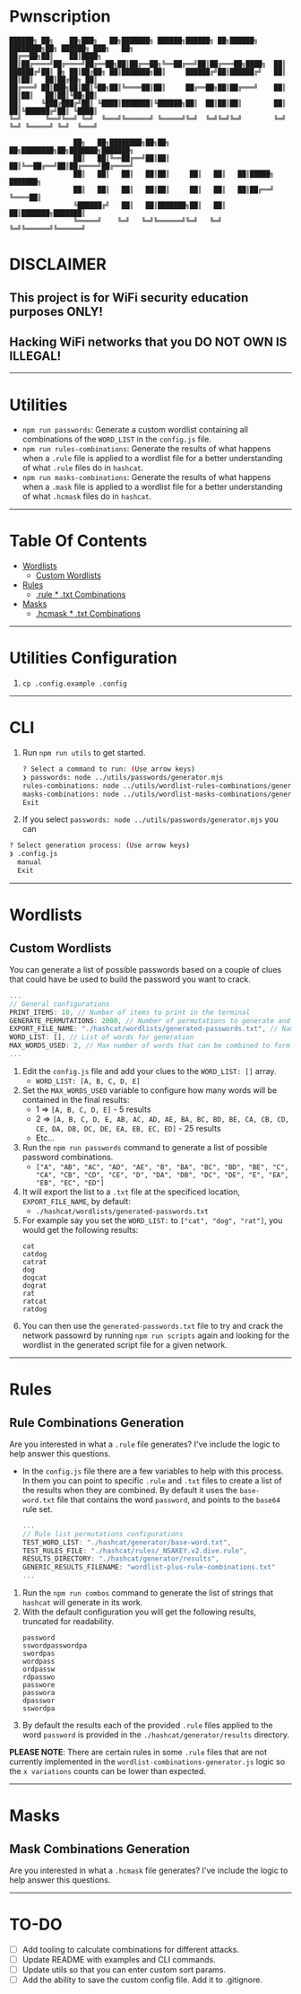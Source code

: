 # Pwnscription
```
██████╗ ██╗    ██╗███╗   ██╗███████╗ ██████╗██████╗ ██╗██████╗ ████████╗██╗ ██████╗ ███╗   ██╗
██╔══██╗██║    ██║████╗  ██║██╔════╝██╔════╝██╔══██╗██║██╔══██╗╚══██╔══╝██║██╔═══██╗████╗  ██║
██████╔╝██║ █╗ ██║██╔██╗ ██║███████╗██║     ██████╔╝██║██████╔╝   ██║   ██║██║   ██║██╔██╗ ██║
██╔═══╝ ██║███╗██║██║╚██╗██║╚════██║██║     ██╔══██╗██║██╔═══╝    ██║   ██║██║   ██║██║╚██╗██║
██║     ╚███╔███╔╝██║ ╚████║███████║╚██████╗██║  ██║██║██║        ██║   ██║╚██████╔╝██║ ╚████║
╚═╝      ╚══╝╚══╝ ╚═╝  ╚═══╝╚══════╝ ╚═════╝╚═╝  ╚═╝╚═╝╚═╝        ╚═╝   ╚═╝ ╚═════╝ ╚═╝  ╚═══╝

				██╗   ██╗████████╗██╗██╗     ██╗████████╗██╗███████╗███████╗
				██║   ██║╚══██╔══╝██║██║     ██║╚══██╔══╝██║██╔════╝██╔════╝
				██║   ██║   ██║   ██║██║     ██║   ██║   ██║█████╗  ███████╗
				██║   ██║   ██║   ██║██║     ██║   ██║   ██║██╔══╝  ╚════██║
				╚██████╔╝   ██║   ██║███████╗██║   ██║   ██║███████╗███████║
				╚═════╝    ╚═╝   ╚═╝╚══════╝╚═╝   ╚═╝   ╚═╝╚══════╝╚══════╝
```

# DISCLAIMER
## This project is for WiFi security education purposes ONLY!
## Hacking WiFi networks that you DO NOT OWN IS ILLEGAL!

----

# Utilities
* `npm run passwords`: Generate a custom wordlist containing all combinations of the `WORD_LIST` in the `config.js` file.
* `npm run rules-combinations`: Generate the results of what happens when a `.rule` file is applied to a wordlist file for a better understanding of what `.rule` files do in `hashcat`.
* `npm run masks-combinations`: Generate the results of what happens when a `.mask` file is applied to a wordlist file for a better understanding of what `.hcmask` files do in `hashcat`.

----

# Table Of Contents
* [Wordlists](#wordlists)
	* [Custom Wordlists](#custom-wordlists)
* [Rules](#rules)
	* [.rule * .txt Combinations](#rule-combinations-generation)
* [Masks](#masks)
	* [.hcmask * .txt Combinations](#mask-combinations-generation)

----

# Utilities Configuration
1. `cp .config.example .config`

----

# CLI
1. Run `npm run utils` to get started.
	```bash
	? Select a command to run: (Use arrow keys)
	❯ passwords: node ../utils/passwords/generator.mjs 
	rules-combinations: node ../utils/wordlist-rules-combinations/generator.mjs 
	masks-combinations: node ../utils/wordlist-masks-combinations/generator.mjs 
	Exit
	```
2. If you select `passwords: node ../utils/passwords/generator.mjs` you can 
```bash
? Select generation process: (Use arrow keys)
❯ .config.js 
  manual 
  Exit 
```
----

# Wordlists
## Custom Wordlists
You can generate a list of possible passwords based on a couple of clues that could have be used to build the password you want to crack.

```javascript
...
// General configurations
PRINT_ITEMS: 10, // Number of items to print in the terminal
GENERATE_PERMUTATIONS: 2000, // Number of permutations to generate and add to the .txt file
EXPORT_FILE_NAME: "./hashcat/wordlists/generated-passwords.txt", // Name of the exported file
WORD_LIST: [], // List of words for generation
MAX_WORDS_USED: 2, // Max number of words that can be combined to form a given string
...
```

1. Edit the `config.js` file and add your clues to the `WORD_LIST: []` array.
	- `WORD_LIST: [A, B, C, D, E]`
2. Set the `MAX_WORDS_USED` variable to configure how many words will be contained in the final results:
	* 1 => `[A, B, C, D, E]` - 5 results
	* 2 => `[A, B, C, D, E, AB, AC, AD, AE, BA, BC, BD, BE, CA, CB, CD, CE, DA, DB, DC, DE, EA, EB, EC, ED]` - 25 results
	* Etc...
3. Run the `npm run passwords` command to generate a list of possible password combinations.
	* `["A", "AB", "AC", "AD", "AE", "B", "BA", "BC", "BD", "BE", "C", "CA", "CB", "CD", "CE", "D", "DA", "DB", "DC", "DE", "E", "EA", "EB", "EC", "ED"]`
4. It will export the list to a `.txt` file at the specificed location, `EXPORT_FILE_NAME`, by default:
	* `./hashcat/wordlists/generated-passwords.txt`
5. For example say you set the `WORD_LIST:` to `["cat", "dog", "rat"]`, you would get the following results:
	```text
	cat
	catdog
	catrat
	dog
	dogcat
	dograt
	rat
	ratcat
	ratdog
	```
6. You can then use the `generated-passwords.txt` file to try and crack the network passowrd by running `npm run scripts` again and looking for the wordlist in the generated script file for a given network.

----

# Rules
## Rule Combinations Generation
Are you interested in what a `.rule` file generates? I've include the logic to help answer this questions.

* In the `config.js` file there are a few variables to help with this process. In them you can point to specific `.rule` and `.txt` files to create a list of the results when they are combined. By default it uses the `base-word.txt` file that contains the word `password`, and points to the `base64` rule set.
	```javascript
	...
	// Rule list permutations configurations
	TEST_WORD_LIST: "./hashcat/generator/base-word.txt",
	TEST_RULES_FILE: "./hashcat/rules/_NSAKEY.v2.dive.rule",
	RESULTS_DIRECTORY: "./hashcat/generator/results",
  	GENERIC_RESULTS_FILENAME: "wordlist-plus-rule-combinations.txt"
	...
	```

1. Run the `npm run combos` command to generate the list of strings that `hashcat` will generate in its work.
2. With the default configuration you will get the following results, truncated for readability.
	```text
	password
	sswordpasswordpa
	swordpas
	wordpass
	ordpassw
	rdpasswo
	passwore
	passwora
	dpasswor
	sswordpa
	```
3. By default the results each of the provided `.rule` files applied to the word `password` is provided in the `./hashcat/generator/results` directory.

**PLEASE NOTE**: There are certain rules in some `.rule` files that are not currently implemented in the `wordlist-combinations-generator.js` logic so the `x variations` counts can be lower than expected.

----

# Masks
## Mask Combinations Generation
Are you interested in what a `.hcmask` file generates? I've include the logic to help answer this questions.



----

# TO-DO
- [ ] Add tooling to calculate combinations for different attacks.
- [ ] Update README with examples and CLI commands.
- [ ] Update utils so that you can enter custom sort params.
- [ ] Add the ability to save the custom config file. Add it to .gitignore.
